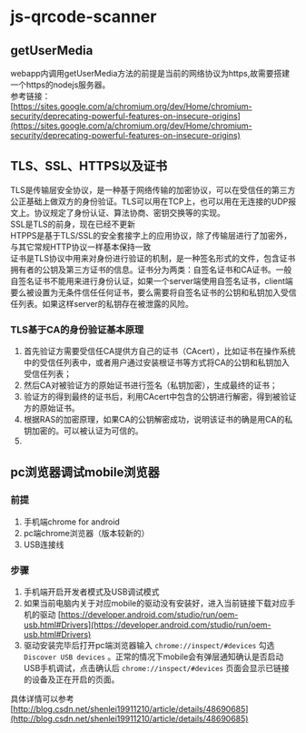 # js-qrcode-scanner #

## getUserMedia ##
webapp内调用getUserMedia方法的前提是当前的网络协议为https,故需要搭建一个https的nodejs服务器。<br>
参考链接：<br>[https://sites.google.com/a/chromium.org/dev/Home/chromium-security/deprecating-powerful-features-on-insecure-origins](https://sites.google.com/a/chromium.org/dev/Home/chromium-security/deprecating-powerful-features-on-insecure-origins)

## TLS、SSL、HTTPS以及证书 ##
TLS是传输层安全协议，是一种基于网络传输的加密协议，可以在受信任的第三方公正基础上做双方的身份验证。TLS可以用在TCP上，也可以用在无连接的UDP报文上。协议规定了身份认证、算法协商、密钥交换等的实现。<br>
SSL是TLS的前身，现在已经不更新<br>
HTPPS是基于TLS/SSL的安全套接字上的应用协议，除了传输层进行了加密外，与其它常规HTTP协议一样基本保持一致<br>
证书是TLS协议中用来对身份进行验证的机制，是一种签名形式的文件，包含证书拥有者的公钥及第三方证书的信息。证书分为两类：自签名证书和CA证书。一般自签名证书不能用来进行身份认证，如果一个server端使用自签名证书，client端要么被设置为无条件信任任何证书，要么需要将自签名证书的公钥和私钥加入受信任列表。如果这样server的私钥存在被泄露的风险。<br>
### TLS基于CA的身份验证基本原理 ###
1. 首先验证方需要受信任CA提供方自己的证书（CAcert），比如证书在操作系统中的受信任列表中，或者用户通过安装根证书等方式将CA的公钥和私钥加入受信任列表；
2. 然后CA对被验证方的原始证书进行签名（私钥加密），生成最终的证书；
3. 验证方的得到最终的证书后，利用CAcert中包含的公钥进行解密，得到被验证方的原始证书。<br>
4. 根据RAS的加密原理，如果CA的公钥解密成功，说明该证书的确是用CA的私钥加密的。可以被认证为可信的。<br>
5. 
## pc浏览器调试mobile浏览器 ##
### 前提 ###
1. 手机端chrome for android
2. pc端chrome浏览器（版本较新的）
3. USB连接线
### 步骤 ###
1. 手机端开启开发者模式及USB调试模式
2. 如果当前电脑内关于对应mobile的驱动没有安装好，进入当前链接下载对应手机的驱动  [https://developer.android.com/studio/run/oem-usb.html#Drivers](https://developer.android.com/studio/run/oem-usb.html#Drivers) 
3. 驱动安装完毕后打开pc端浏览器输入 `chrome://inspect/#devices`  勾选 `Discover USB devices` 。正常的情况下mobile会有弹层通知确认是否启动USB手机调试，点击确认后 `chrome://inspect/#devices` 页面会显示已链接的设备及正在开启的页面。

具体详情可以参考<br>
[http://blog.csdn.net/shenlei19911210/article/details/48690685](http://blog.csdn.net/shenlei19911210/article/details/48690685)




